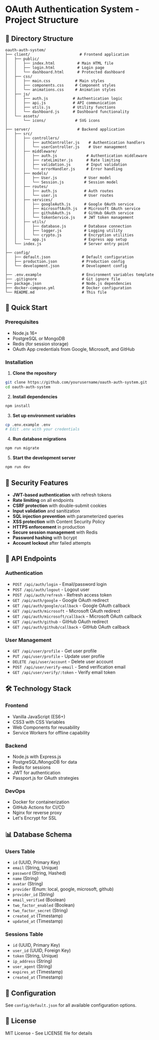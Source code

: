 # OAuth Authentication System - Project Structure

## 📁 Directory Structure

```
oauth-auth-system/
├── client/                      # Frontend application
│   ├── public/
│   │   ├── index.html          # Main HTML file
│   │   ├── login.html          # Login page
│   │   └── dashboard.html      # Protected dashboard
│   ├── css/
│   │   ├── main.css           # Main styles
│   │   ├── components.css     # Component styles
│   │   └── animations.css     # Animation styles
│   ├── js/
│   │   ├── auth.js           # Authentication logic
│   │   ├── api.js            # API communication
│   │   ├── utils.js          # Utility functions
│   │   └── dashboard.js      # Dashboard functionality
│   └── assets/
│       └── icons/             # SVG icons
│
├── server/                     # Backend application
│   ├── src/
│   │   ├── controllers/
│   │   │   ├── authController.js    # Authentication handlers
│   │   │   └── userController.js    # User management
│   │   ├── middleware/
│   │   │   ├── auth.js             # Authentication middleware
│   │   │   ├── rateLimiter.js      # Rate limiting
│   │   │   ├── validation.js       # Input validation
│   │   │   └── errorHandler.js     # Error handling
│   │   ├── models/
│   │   │   ├── User.js            # User model
│   │   │   └── Session.js         # Session model
│   │   ├── routes/
│   │   │   ├── auth.js            # Auth routes
│   │   │   └── user.js            # User routes
│   │   ├── services/
│   │   │   ├── googleAuth.js      # Google OAuth service
│   │   │   ├── microsoftAuth.js   # Microsoft OAuth service
│   │   │   ├── githubAuth.js      # GitHub OAuth service
│   │   │   └── tokenService.js    # JWT token management
│   │   ├── utils/
│   │   │   ├── database.js        # Database connection
│   │   │   ├── logger.js          # Logging utility
│   │   │   └── crypto.js          # Encryption utilities
│   │   └── app.js                 # Express app setup
│   └── index.js                   # Server entry point
│
├── config/
│   ├── default.json              # Default configuration
│   ├── production.json           # Production config
│   └── development.json          # Development config
│
├── .env.example                  # Environment variables template
├── .gitignore                    # Git ignore file
├── package.json                  # Node.js dependencies
├── docker-compose.yml            # Docker configuration
└── README.md                     # This file
```

## 🚀 Quick Start

### Prerequisites
- Node.js 16+ 
- PostgreSQL or MongoDB
- Redis (for session storage)
- OAuth App credentials from Google, Microsoft, and GitHub

### Installation

1. **Clone the repository**
```bash
git clone https://github.com/yourusername/oauth-auth-system.git
cd oauth-auth-system
```

2. **Install dependencies**
```bash
npm install
```

3. **Set up environment variables**
```bash
cp .env.example .env
# Edit .env with your credentials
```

4. **Run database migrations**
```bash
npm run migrate
```

5. **Start the development server**
```bash
npm run dev
```

## 🔐 Security Features

- **JWT-based authentication** with refresh tokens
- **Rate limiting** on all endpoints
- **CSRF protection** with double-submit cookies
- **Input validation** and sanitization
- **SQL injection prevention** with parameterized queries
- **XSS protection** with Content Security Policy
- **HTTPS enforcement** in production
- **Secure session management** with Redis
- **Password hashing** with bcrypt
- **Account lockout** after failed attempts

## 📝 API Endpoints

### Authentication
- `POST /api/auth/login` - Email/password login
- `POST /api/auth/logout` - Logout user
- `POST /api/auth/refresh` - Refresh access token
- `GET /api/auth/google` - Google OAuth redirect
- `GET /api/auth/google/callback` - Google OAuth callback
- `GET /api/auth/microsoft` - Microsoft OAuth redirect
- `GET /api/auth/microsoft/callback` - Microsoft OAuth callback
- `GET /api/auth/github` - GitHub OAuth redirect
- `GET /api/auth/github/callback` - GitHub OAuth callback

### User Management
- `GET /api/user/profile` - Get user profile
- `PUT /api/user/profile` - Update user profile
- `DELETE /api/user/account` - Delete user account
- `POST /api/user/verify-email` - Send verification email
- `GET /api/user/verify/:token` - Verify email token

## 🛠 Technology Stack

### Frontend
- Vanilla JavaScript (ES6+)
- CSS3 with CSS Variables
- Web Components for reusability
- Service Workers for offline capability

### Backend
- Node.js with Express.js
- PostgreSQL/MongoDB for data
- Redis for sessions
- JWT for authentication
- Passport.js for OAuth strategies

### DevOps
- Docker for containerization
- GitHub Actions for CI/CD
- Nginx for reverse proxy
- Let's Encrypt for SSL

## 📊 Database Schema

### Users Table
- `id` (UUID, Primary Key)
- `email` (String, Unique)
- `password` (String, Hashed)
- `name` (String)
- `avatar` (String)
- `provider` (Enum: local, google, microsoft, github)
- `provider_id` (String)
- `email_verified` (Boolean)
- `two_factor_enabled` (Boolean)
- `two_factor_secret` (String)
- `created_at` (Timestamp)
- `updated_at` (Timestamp)

### Sessions Table
- `id` (UUID, Primary Key)
- `user_id` (UUID, Foreign Key)
- `token` (String, Unique)
- `ip_address` (String)
- `user_agent` (String)
- `expires_at` (Timestamp)
- `created_at` (Timestamp)

## 🔧 Configuration

See `config/default.json` for all available configuration options.

## 📄 License

MIT License - See LICENSE file for details
